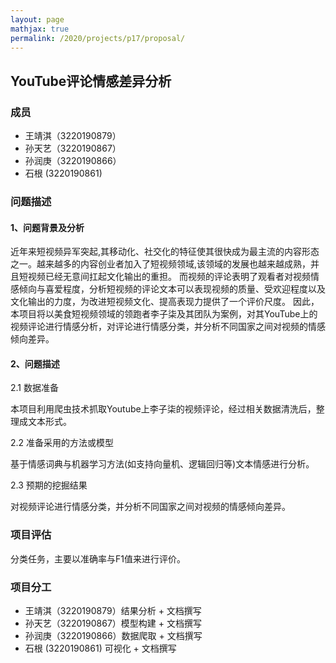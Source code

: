 ```yaml
---
layout: page
mathjax: true
permalink: /2020/projects/p17/proposal/
---
```


## YouTube评论情感差异分析

### 成员

- 王靖淇（3220190879）
- 孙天艺（3220190867）
- 孙润庚（3220190866）
- 石根 (3220190861)

### 问题描述

#### 1、问题背景及分析

近年来短视频异军突起,其移动化、社交化的特征使其很快成为最主流的内容形态之一。越来越多的内容创业者加入了短视频领域,该领域的发展也越来越成熟，并且短视频已经无意间扛起文化输出的重担。
而视频的评论表明了观看者对视频情感倾向与喜爱程度，分析短视频的评论文本可以表现视频的质量、受欢迎程度以及文化输出的力度，为改进短视频文化、提高表现力提供了一个评价尺度。
因此，本项目将以美食短视频领域的领跑者李子柒及其团队为案例，对其YouTube上的视频评论进行情感分析，对评论进行情感分类，并分析不同国家之间对视频的情感倾向差异。

#### 2、问题描述

2.1 数据准备

本项目利用爬虫技术抓取Youtube上李子柒的视频评论，经过相关数据清洗后，整理成文本形式。

2.2 准备采用的方法或模型

基于情感词典与机器学习方法(如支持向量机、逻辑回归等)文本情感进行分析。

2.3 预期的挖掘结果

对视频评论进行情感分类，并分析不同国家之间对视频的情感倾向差异。

### 项目评估

分类任务，主要以准确率与F1值来进行评价。

### 项目分工

- 王靖淇（3220190879）结果分析 + 文档撰写
- 孙天艺（3220190867）模型构建 + 文档撰写
- 孙润庚（3220190866）数据爬取 + 文档撰写
- 石根 (3220190861) 可视化 + 文档撰写
